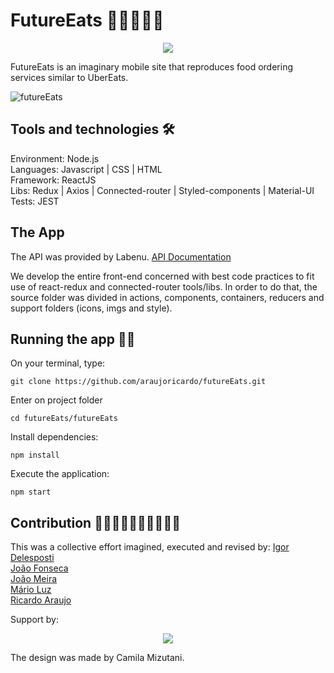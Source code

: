 # FutureEats 🍕🌮🍟🍔😋

<p align="center">
<img src="https://user-images.githubusercontent.com/60905493/90396171-1dd7e780-e06c-11ea-8e49-af79f0cbf436.png" />
</p>


FutureEats is an imaginary mobile site that reproduces food ordering services similar to UberEats.

![futureEats](https://user-images.githubusercontent.com/60905493/90396399-8757f600-e06c-11ea-823c-a005753dc1d7.gif)


## Tools and technologies 🛠

Environment: Node.js</br>
Languages: Javascript | CSS | HTML</br>
Framework: ReactJS</br>
Libs: Redux | Axios | Connected-router | Styled-components | Material-UI</br>
Tests: JEST</br>

## The App

The API was provided by Labenu.
[API Documentation](https://documenter.getpostman.com/view/7549981/SWTEdGtT?version=latest#70663d39-aa77-4995-91c5-673eae312916)

We develop the entire front-end concerned with best code practices to fit use of react-redux and connected-router tools/libs. In order to do that, the source folder was divided in actions, components, containers, reducers and support folders (icons, imgs and style).


## Running the app 🏃‍♂️

On your terminal, type:
```
git clone https://github.com/araujoricardo/futureEats.git
```

Enter on project folder
```
cd futureEats/futureEats
```

Install dependencies:
```
npm install
```

Execute the application:
```
npm start
```

## Contribution 🧙‍♂️🦹‍♀️🧛‍♀️🧜‍♂️🧟‍♀️

This was a collective effort imagined, executed and revised by:
[Igor Delesposti](https://github.com/igordelesposti)</br>
[João Fonseca](https://github.com/joaopf4)</br>
[João Meira](https://github.com/Meira-JH)</br>
[Mário Luz](https://github.com/MarioLuzz)</br>
[Ricardo Araujo](https://github.com/araujoricardo)</br>

Support by: 
<p align="center">
<img src="https://uploads-ssl.webflow.com/5e790d30d198385b09366d8f/5eb17dfd4a07be86d2b8951e_Labenu_principal_slogan.png"/>
</p>
The design was made by Camila Mizutani.


